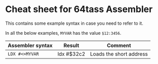 # Cheat sheet for 64tass Assembler

This contains some example syntax in case you need to refer to it.

In all the below examples, ```MYVAR``` has the value ```$12:3456```.

| Assembler syntax    |  Result     | Comment                   |
| ------------------- | ----------- | ------------------------- | 
| ```LDX #<>MYVAR```  | ldx #$32c2  |  Loads the short address  | 
